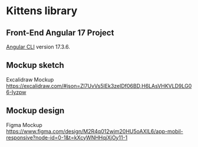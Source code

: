 # Kittens library

## Front-End Angular 17 Project
[Angular CLI](https://github.com/angular/angular-cli) version 17.3.6.

## Mockup sketch
Excalidraw Mockup
https://excalidraw.com/#json=Zl7UvVs5IEk3zeIDf06BD,H6LAsVHKVLD9LG06-Iyzpw

## Mockup design
Figma Mockup
https://www.figma.com/design/M2R4q012wjm20HU5oAXIL6/app-mobil-responsive?node-id=0-1&t=kXcyWNHHqjXjOy11-1
